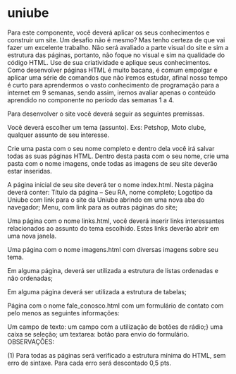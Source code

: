 # uniube
Para este componente, você deverá aplicar os seus conhecimentos e construir um site. Um desafio não é mesmo? Mas tenho certeza de que vai fazer um excelente trabalho. Não será avaliado a parte visual do site e sim a estrutura das páginas, portanto, não foque no visual e sim na qualidade do código HTML.
Use de sua criatividade e aplique seus conhecimentos. Como desenvolver páginas HTML é muito bacana, é comum empolgar e aplicar uma série de comandos que não iremos estudar, afinal nosso tempo é curto para aprendermos o vasto conhecimento de programação para a internet em 9 semanas, sendo assim, iremos avaliar apenas o conteúdo aprendido no componente no período das semanas 1 a 4.

 

Para desenvolver o site você deverá seguir as seguintes premissas.

 

Você deverá escolher um tema (assunto).
Exs: Petshop, Moto clube, qualquer assunto de seu interesse.
 
Crie uma pasta com o seu nome completo e dentro dela você irá salvar todas as suas páginas HTML. Dentro desta pasta com o seu nome, crie uma pasta com o nome imagens, onde todas as imagens de seu site deverão estar inseridas.


A página inicial de seu site deverá ter o nome index.html. Nesta página deverá conter:
Título da página – Seu RA, nome completo;
Logotipo da Uniube com link para o site da Uniube abrindo em uma nova aba do navegador;
Menu, com link para as outras páginas do site;
 

Uma página com o nome links.html, você deverá inserir links interessantes relacionados ao assunto do tema escolhido. Estes links deverão abrir em uma nova janela.
 
Uma página com o nome imagens.html com diversas imagens sobre seu tema.
 
Em alguma página, deverá ser utilizada a estrutura de listas ordenadas e não ordenadas;
 
Em alguma página deverá ser utilizada a estrutura de tabelas;
 
Página com o nome fale_conosco.html com um formulário de contato com pelo menos as seguintes informações:

Um campo de texto:
um campo com a utilização de botões de rádio;}
uma caixa se seleção;
um textarea:
botão para envio do formulário.
OBSERVAÇÕES:

(1) Para todas as páginas será verificado a estrutura mínima do HTML, sem erro de sintaxe. Para cada erro será descontado 0,5 pts.
